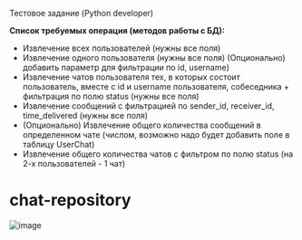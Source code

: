 Тестовое задание (Python developer)

**Список требуемых операция (методов работы с БД):**

- Извлечение всех пользователей (нужны все поля)
- Извлечение одного пользователя (нужны все поля) 
(Опционально) добавить параметр для фильтрации по id, username)
- Извлечение чатов пользователя тех, в которых состоит пользователь, вместе с id и username пользователя, собеседника + фильтрация по полю status (нужны все поля)
- Извлечение сообщений с фильтрацией по sender_id, receiver_id, time_delivered (нужны все поля)
- (Опционально) Извлечение общего количества сообщений в определенном чате 
(числом, возможно надо будет добавить поле в таблицу UserChat)
- Извлечение общего количества чатов с фильтром по полю status (на 2-х пользователей - 1 чат)

  
# chat-repository
![image](https://github.com/AidarLee/chat-repository/assets/74945787/fc24280b-aae2-4b20-8238-e354ca986d37)
